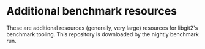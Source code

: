 # Additional benchmark resources

These are additional resources (generally, very large) resources for libgit2's benchmark tooling. This repository is downloaded by the nightly benchmark run.
